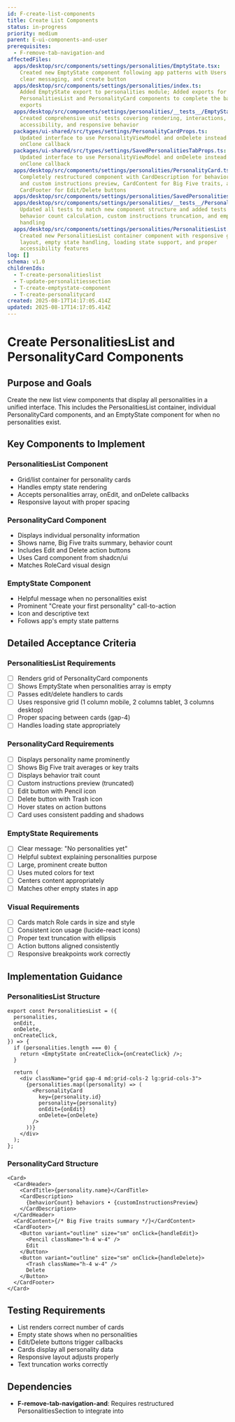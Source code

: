 ```yaml
---
id: F-create-list-components
title: Create List Components
status: in-progress
priority: medium
parent: E-ui-components-and-user
prerequisites:
  - F-remove-tab-navigation-and
affectedFiles:
  apps/desktop/src/components/settings/personalities/EmptyState.tsx:
    Created new EmptyState component following app patterns with Users icon,
    clear messaging, and create button
  apps/desktop/src/components/settings/personalities/index.ts:
    Added EmptyState export to personalities module; Added exports for
    PersonalitiesList and PersonalityCard components to complete the barrel
    exports
  apps/desktop/src/components/settings/personalities/__tests__/EmptyState.test.tsx:
    Created comprehensive unit tests covering rendering, interactions,
    accessibility, and responsive behavior
  packages/ui-shared/src/types/settings/PersonalityCardProps.ts:
    Updated interface to use PersonalityViewModel and onDelete instead of
    onClone callback
  packages/ui-shared/src/types/settings/SavedPersonalitiesTabProps.ts:
    Updated interface to use PersonalityViewModel and onDelete instead of
    onClone callback
  apps/desktop/src/components/settings/personalities/PersonalityCard.tsx:
    Completely restructured component with CardDescription for behavior count
    and custom instructions preview, CardContent for Big Five traits, and
    CardFooter for Edit/Delete buttons
  apps/desktop/src/components/settings/personalities/SavedPersonalitiesTab.tsx: Updated to use new interface with onDelete instead of onClone
  apps/desktop/src/components/settings/personalities/__tests__/PersonalityCard.test.tsx:
    Updated all tests to match new component structure and added tests for
    behavior count calculation, custom instructions truncation, and empty state
    handling
  apps/desktop/src/components/settings/personalities/PersonalitiesList.tsx:
    Created new PersonalitiesList container component with responsive grid
    layout, empty state handling, loading state support, and proper
    accessibility features
log: []
schema: v1.0
childrenIds:
  - T-create-personalitieslist
  - T-update-personalitiessection
  - T-create-emptystate-component
  - T-create-personalitycard
created: 2025-08-17T14:17:05.414Z
updated: 2025-08-17T14:17:05.414Z
---
```


# Create PersonalitiesList and PersonalityCard Components

## Purpose and Goals

Create the new list view components that display all personalities in a unified interface. This includes the PersonalitiesList container, individual PersonalityCard components, and an EmptyState component for when no personalities exist.

## Key Components to Implement

### PersonalitiesList Component

- Grid/list container for personality cards
- Handles empty state rendering
- Accepts personalities array, onEdit, and onDelete callbacks
- Responsive layout with proper spacing

### PersonalityCard Component

- Displays individual personality information
- Shows name, Big Five traits summary, behavior count
- Includes Edit and Delete action buttons
- Uses Card component from shadcn/ui
- Matches RoleCard visual design

### EmptyState Component

- Helpful message when no personalities exist
- Prominent "Create your first personality" call-to-action
- Icon and descriptive text
- Follows app's empty state patterns

## Detailed Acceptance Criteria

### PersonalitiesList Requirements

- [ ] Renders grid of PersonalityCard components
- [ ] Shows EmptyState when personalities array is empty
- [ ] Passes edit/delete handlers to cards
- [ ] Uses responsive grid (1 column mobile, 2 columns tablet, 3 columns desktop)
- [ ] Proper spacing between cards (gap-4)
- [ ] Handles loading state appropriately

### PersonalityCard Requirements

- [ ] Displays personality name prominently
- [ ] Shows Big Five trait averages or key traits
- [ ] Displays behavior trait count
- [ ] Custom instructions preview (truncated)
- [ ] Edit button with Pencil icon
- [ ] Delete button with Trash icon
- [ ] Hover states on action buttons
- [ ] Card uses consistent padding and shadows

### EmptyState Requirements

- [ ] Clear message: "No personalities yet"
- [ ] Helpful subtext explaining personalities purpose
- [ ] Large, prominent create button
- [ ] Uses muted colors for text
- [ ] Centers content appropriately
- [ ] Matches other empty states in app

### Visual Requirements

- [ ] Cards match Role cards in size and style
- [ ] Consistent icon usage (lucide-react icons)
- [ ] Proper text truncation with ellipsis
- [ ] Action buttons aligned consistently
- [ ] Responsive breakpoints work correctly

## Implementation Guidance

### PersonalitiesList Structure

```tsx
export const PersonalitiesList = ({
  personalities,
  onEdit,
  onDelete,
  onCreateClick,
}) => {
  if (personalities.length === 0) {
    return <EmptyState onCreateClick={onCreateClick} />;
  }

  return (
    <div className="grid gap-4 md:grid-cols-2 lg:grid-cols-3">
      {personalities.map((personality) => (
        <PersonalityCard
          key={personality.id}
          personality={personality}
          onEdit={onEdit}
          onDelete={onDelete}
        />
      ))}
    </div>
  );
};
```

### PersonalityCard Structure

```tsx
<Card>
  <CardHeader>
    <CardTitle>{personality.name}</CardTitle>
    <CardDescription>
      {behaviorCount} behaviors • {customInstructionsPreview}
    </CardDescription>
  </CardHeader>
  <CardContent>{/* Big Five traits summary */}</CardContent>
  <CardFooter>
    <Button variant="outline" size="sm" onClick={handleEdit}>
      <Pencil className="h-4 w-4" />
      Edit
    </Button>
    <Button variant="outline" size="sm" onClick={handleDelete}>
      <Trash className="h-4 w-4" />
      Delete
    </Button>
  </CardFooter>
</Card>
```

## Testing Requirements

- List renders correct number of cards
- Empty state shows when no personalities
- Edit/Delete buttons trigger callbacks
- Cards display all personality data
- Responsive layout adjusts properly
- Text truncation works correctly

## Dependencies

- **F-remove-tab-navigation-and**: Requires restructured PersonalitiesSection to integrate into
